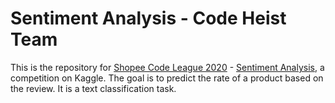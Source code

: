 # Sentiment Analysis - Code Heist Team

This is the repository for [Shopee Code League 2020](https://careers.shopee.sg/codeleague/) - [Sentiment Analysis](https://www.kaggle.com/c/shopee-sentiment-analysis), a competition on Kaggle. The goal is to predict the rate of a product based on the review. It is a text classification task.
